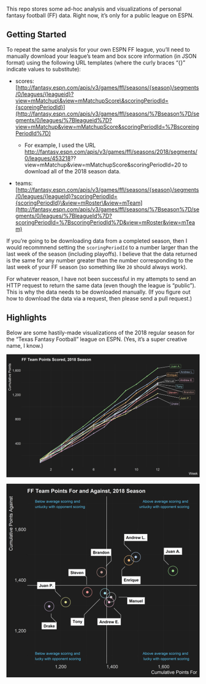 
This repo stores some ad-hoc analysis and visualizations of personal
fantasy football (FF) data. Right now, it’s only for a public league on
ESPN.

## Getting Started

To repeat the same analysis for your own ESPN FF league, you’ll need to
manually download your league’s team and box score information (in JSON
format) using the following URL templates (where the curly braces “{}”
indicate values to substitute):

  - scores:
    [http://fantasy.espn.com/apis/v3/games/ffl/seasons/{season}/segments/0/leagues/{leagueid}?view=mMatchup\&view=mMatchupScore\&scoringPeriodId={scoreingPeriodId}](http://fantasy.espn.com/apis/v3/games/ffl/seasons/%7Bseason%7D/segments/0/leagues/%7Bleagueid%7D?view=mMatchup&view=mMatchupScore&scoringPeriodId=%7BscoreingPeriodId%7D)
    
      - For example, I used the URL
        <http://fantasy.espn.com/apis/v3/games/ffl/seasons/2018/segments/0/leagues/453218>??view=mMatchup\&view=mMatchupScore\&scoringPeriodId=20
        to download all of the 2018 season data.

  - teams:
    [http://fantasy.espn.com/apis/v3/games/ffl/seasons/{season}/segments/0/leagues/{leagueId}?scoringPeriodId={scoringPeriodId}\&view=mRoster\&view=mTeam](http://fantasy.espn.com/apis/v3/games/ffl/seasons/%7Bseason%7D/segments/0/leagues/%7BleagueId%7D?scoringPeriodId=%7BscoringPeriodId%7D&view=mRoster&view=mTeam)

If you’re going to be downloading data from a completed season, then I
would recommnend setting the `scoringPeriodId` to a number larger than
the last week of the season (including playoffs). I believe that the
data returned is the same for any number greater than the number
corresponding to the last week of your FF season (so something like `20`
should always work).

For whatever reason, I have not been successful in my attempts to send
an HTTP request to return the same data (even though the league is
“public”). This is why the data needs to be downloaded manually. (If
you figure out how to download the data via a request, then please send
a pull request.)

## Highlights

Below are some hastily-made visualizations of the 2018 regular season
for the “Texas Fantasy Football” league on ESPN. (Yes, it’s a super
creative name, I know.)

![](output/viz_scores_cusum_pf.png)

![](output/viz_scores_cusum_both_2.png)
